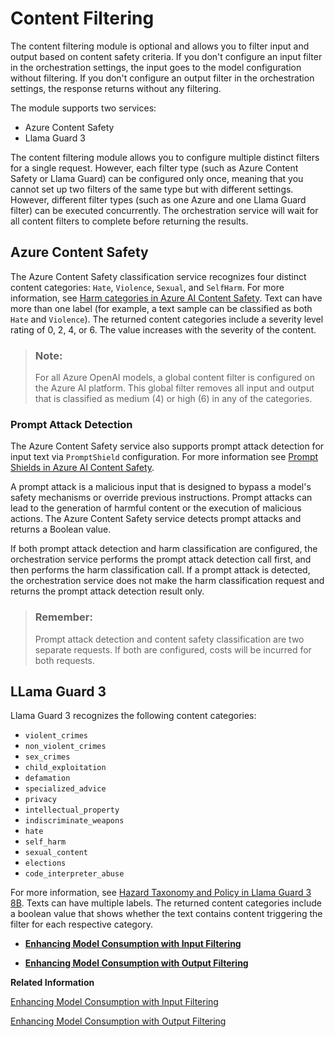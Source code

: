 <!-- loiof80417519ea04adb86f7169ae871f884 -->

# Content Filtering

The content filtering module is optional and allows you to filter input and output based on content safety criteria. If you don't configure an input filter in the orchestration settings, the input goes to the model configuration without filtering. If you don't configure an output filter in the orchestration settings, the response returns without any filtering.

The module supports two services:

-   Azure Content Safety
-   Llama Guard 3

The content filtering module allows you to configure multiple distinct filters for a single request. However, each filter type \(such as Azure Content Safety or Llama Guard\) can be configured only once, meaning that you cannot set up two filters of the same type but with different settings. However, different filter types \(such as one Azure and one Llama Guard filter\) can be executed concurrently. The orchestration service will wait for all content filters to complete before returning the results.



<a name="loiof80417519ea04adb86f7169ae871f884__section_jqr_v5h_tdc"/>

## Azure Content Safety

The Azure Content Safety classification service recognizes four distinct content categories: `Hate`, `Violence`, `Sexual`, and `SelfHarm`. For more information, see [Harm categories in Azure AI Content Safety](https://learn.microsoft.com/en-us/azure/ai-services/content-safety/concepts/harm-categories?tabs=warning). Text can have more than one label \(for example, a text sample can be classified as both `Hate` and `Violence`\). The returned content categories include a severity level rating of 0, 2, 4, or 6. The value increases with the severity of the content.

> ### Note:  
> For all Azure OpenAI models, a global content filter is configured on the Azure AI platform. This global filter removes all input and output that is classified as medium \(4\) or high \(6\) in any of the categories.



### Prompt Attack Detection

The Azure Content Safety service also supports prompt attack detection for input text via `PromptShield` configuration. For more information see [Prompt Shields in Azure AI Content Safety](https://learn.microsoft.com/en-us/azure/ai-services/content-safety/concepts/jailbreak-detection).

A prompt attack is a malicious input that is designed to bypass a model's safety mechanisms or override previous instructions. Prompt attacks can lead to the generation of harmful content or the execution of malicious actions. The Azure Content Safety service detects prompt attacks and returns a Boolean value.

If both prompt attack detection and harm classification are configured, the orchestration service performs the prompt attack detection call first, and then performs the harm classification call. If a prompt attack is detected, the orchestration service does not make the harm classification request and returns the prompt attack detection result only.

> ### Remember:  
> Prompt attack detection and content safety classification are two separate requests. If both are configured, costs will be incurred for both requests.



<a name="loiof80417519ea04adb86f7169ae871f884__section_fj1_2vh_tdc"/>

## LLama Guard 3

Llama Guard 3 recognizes the following content categories:

-   `violent_crimes`
-   `non_violent_crimes`
-   `sex_crimes`
-   `child_exploitation`
-   `defamation`
-   `specialized_advice`
-   `privacy`
-   `intellectual_property`
-   `indiscriminate_weapons`
-   `hate`
-   `self_harm`
-   `sexual_content`
-   `elections`
-   `code_interpreter_abuse`

For more information, see [Hazard Taxonomy and Policy in Llama Guard 3 8B](https://github.com/meta-llama/PurpleLlama/blob/main/Llama-Guard3/8B/MODEL_CARD.md#hazard-taxonomy-and-policy). Texts can have multiple labels. The returned content categories include a boolean value that shows whether the text contains content triggering the filter for each respective category.

-   **[Enhancing Model Consumption with Input Filtering](enhancing-model-consumption-with-input-filtering-75c6d42.md "")**  

-   **[Enhancing Model Consumption with Output Filtering](enhancing-model-consumption-with-output-filtering-0675b9c.md "")**  


**Related Information**  


[Enhancing Model Consumption with Input Filtering](enhancing-model-consumption-with-input-filtering-04e7c5a.md "")

[Enhancing Model Consumption with Output Filtering](enhancing-model-consumption-with-output-filtering-0675b9c.md "")

